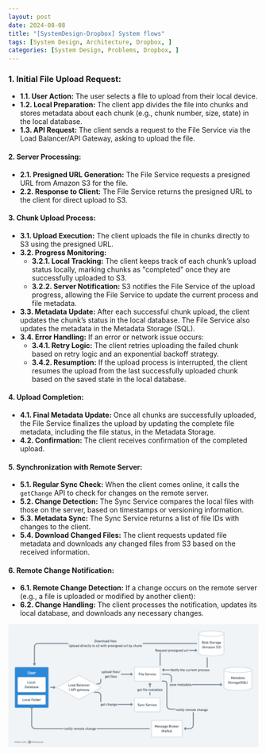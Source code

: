 ```yaml
---
layout: post
date: 2024-08-08
title: "[SystemDesign-Dropbox] System flows"
tags: [System Design, Architecture, Dropbox, ]
categories: [System Design, Problems, Dropbox, ]
---
```



### 1. Initial File Upload Request:

- **1.1. User Action:** The user selects a file to upload from their local device.
- **1.2. Local Preparation:** The client app divides the file into chunks and stores metadata about each chunk (e.g., chunk number, size, state) in the local database.
- **1.3. API Request:** The client sends a request to the File Service via the Load Balancer/API Gateway, asking to upload the file.

#### **2. Server Processing:**

- **2.1. Presigned URL Generation:** The File Service requests a presigned URL from Amazon S3 for the file.
- **2.2. Response to Client:** The File Service returns the presigned URL to the client for direct upload to S3.

#### **3. Chunk Upload Process:**

- **3.1. Upload Execution:** The client uploads the file in chunks directly to S3 using the presigned URL.
- **3.2. Progress Monitoring:**
	- **3.2.1. Local Tracking:** The client keeps track of each chunk’s upload status locally, marking chunks as "completed" once they are successfully uploaded to S3.
	- **3.2.2. Server Notification:** S3 notifies the File Service of the upload progress, allowing the File Service to update the current process and file metadata.
- **3.3. Metadata Update:** After each successful chunk upload, the client updates the chunk’s status in the local database. The File Service also updates the metadata in the Metadata Storage (SQL).
- **3.4. Error Handling:** If an error or network issue occurs:
	- **3.4.1. Retry Logic:** The client retries uploading the failed chunk based on retry logic and an exponential backoff strategy.
	- **3.4.2. Resumption:** If the upload process is interrupted, the client resumes the upload from the last successfully uploaded chunk based on the saved state in the local database.

#### **4. Upload Completion:**

- **4.1. Final Metadata Update:** Once all chunks are successfully uploaded, the File Service finalizes the upload by updating the complete file metadata, including the file status, in the Metadata Storage.
- **4.2. Confirmation:** The client receives confirmation of the completed upload.

#### **5. Synchronization with Remote Server:**

- **5.1. Regular Sync Check:** When the client comes online, it calls the `getChange` API to check for changes on the remote server.
- **5.2. Change Detection:** The Sync Service compares the local files with those on the server, based on timestamps or versioning information.
- **5.3. Metadata Sync:** The Sync Service returns a list of file IDs with changes to the client.
- **5.4. Download Changed Files:** The client requests updated file metadata and downloads any changed files from S3 based on the received information.

#### **6. Remote Change Notification:**

- **6.1. Remote Change Detection:** If a change occurs on the remote server (e.g., a file is uploaded or modified by another client):
- **6.2. Change Handling:** The client processes the notification, updates its local database, and downloads any necessary changes.

![0](/assets/img/2024-08-08-[SystemDesign-Dropbox]-System-flows.md/0.png)

